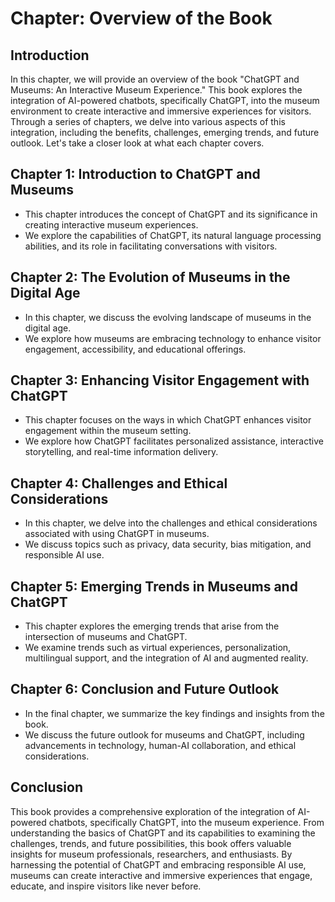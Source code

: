 Chapter: Overview of the Book
=============================

Introduction
------------

In this chapter, we will provide an overview of the book "ChatGPT and Museums: An Interactive Museum Experience." This book explores the integration of AI-powered chatbots, specifically ChatGPT, into the museum environment to create interactive and immersive experiences for visitors. Through a series of chapters, we delve into various aspects of this integration, including the benefits, challenges, emerging trends, and future outlook. Let's take a closer look at what each chapter covers.

Chapter 1: Introduction to ChatGPT and Museums
----------------------------------------------

* This chapter introduces the concept of ChatGPT and its significance in creating interactive museum experiences.
* We explore the capabilities of ChatGPT, its natural language processing abilities, and its role in facilitating conversations with visitors.

Chapter 2: The Evolution of Museums in the Digital Age
------------------------------------------------------

* In this chapter, we discuss the evolving landscape of museums in the digital age.
* We explore how museums are embracing technology to enhance visitor engagement, accessibility, and educational offerings.

Chapter 3: Enhancing Visitor Engagement with ChatGPT
----------------------------------------------------

* This chapter focuses on the ways in which ChatGPT enhances visitor engagement within the museum setting.
* We explore how ChatGPT facilitates personalized assistance, interactive storytelling, and real-time information delivery.

Chapter 4: Challenges and Ethical Considerations
------------------------------------------------

* In this chapter, we delve into the challenges and ethical considerations associated with using ChatGPT in museums.
* We discuss topics such as privacy, data security, bias mitigation, and responsible AI use.

Chapter 5: Emerging Trends in Museums and ChatGPT
-------------------------------------------------

* This chapter explores the emerging trends that arise from the intersection of museums and ChatGPT.
* We examine trends such as virtual experiences, personalization, multilingual support, and the integration of AI and augmented reality.

Chapter 6: Conclusion and Future Outlook
----------------------------------------

* In the final chapter, we summarize the key findings and insights from the book.
* We discuss the future outlook for museums and ChatGPT, including advancements in technology, human-AI collaboration, and ethical considerations.

Conclusion
----------

This book provides a comprehensive exploration of the integration of AI-powered chatbots, specifically ChatGPT, into the museum experience. From understanding the basics of ChatGPT and its capabilities to examining the challenges, trends, and future possibilities, this book offers valuable insights for museum professionals, researchers, and enthusiasts. By harnessing the potential of ChatGPT and embracing responsible AI use, museums can create interactive and immersive experiences that engage, educate, and inspire visitors like never before.
